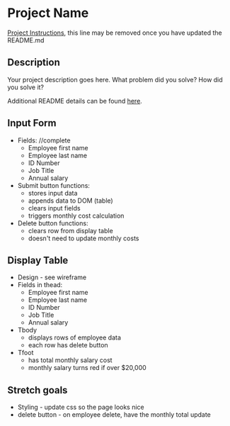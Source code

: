 # Project Name

[Project Instructions](./INSTRUCTIONS.md), this line may be removed once you have updated the README.md

## Description

Your project description goes here. What problem did you solve? How did you solve it?

Additional README details can be found [here](https://github.com/PrimeAcademy/readme-template/blob/master/README.md).


## Input Form
* Fields: //complete
    * Employee first name
    * Employee last name
    * ID Number
    * Job Title
    * Annual salary
* Submit button functions:
    * stores input data
    * appends data to DOM (table)
    * clears input fields
    * triggers monthly cost calculation
* Delete button functions:
    * clears row from display table
    * doesn't need to update monthly costs

## Display Table
* Design - see wireframe
* Fields in thead:
    * Employee first name
    * Employee last name
    * ID Number
    * Job Title
    * Annual salary
* Tbody
    * displays rows of employee data
    * each row has delete button
* Tfoot
    * has total monthly salary cost
    * monthly salary turns red if over $20,000

## Stretch goals
* Styling - update css so the page looks nice
* delete button - on employee delete, have the monthly total update